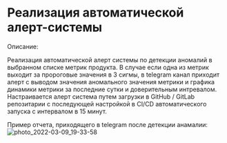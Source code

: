 # Реализация автоматической алерт-системы

Описание:

Реализация автоматической алерт системы по детекции аномалий в выбранном списке метрик продукта. В случае если одна из метрик выходит за пророговые значения в 3 сигмы, в telegram канал приходит алерт с выводом значения аномального значения метрики и графика динамики метрики за последние сутки и доверительным интревалом. Настраивается алерт система путем загрузки в GitHub / GitLab репозитарии с последующей настройкой в CI/CD автоматического запуска с интервалом в 15 минут.


Пример отчета, приходящего в telegram после детекции анамалии: 
![photo_2022-03-09_19-33-58](https://user-images.githubusercontent.com/60318564/157819306-8d51da6e-b2a0-4756-9aec-451a34255621.jpg)
